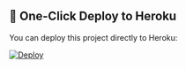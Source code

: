 ## 🚀 One-Click Deploy to Heroku

You can deploy this project directly to Heroku:

[![Deploy](https://www.herokucdn.com/deploy/button.svg)](https://heroku.com/deploy?template=https://github.com/Devpeacemaker/Dummy-/tree/main)
